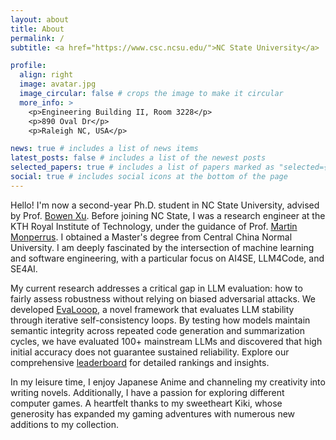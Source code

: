 ```yaml
---
layout: about
title: About
permalink: /
subtitle: <a href="https://www.csc.ncsu.edu/">NC State University</a>

profile:
  align: right
  image: avatar.jpg
  image_circular: false # crops the image to make it circular
  more_info: >
    <p>Engineering Building II, Room 3228</p>
    <p>890 Oval Dr</p>
    <p>Raleigh NC, USA</p>

news: true # includes a list of news items
latest_posts: false # includes a list of the newest posts
selected_papers: true # includes a list of papers marked as "selected={true}"
social: true # includes social icons at the bottom of the page
---
```


Hello! I'm now a second-year Ph.D. student in NC State University, advised by Prof. [Bowen Xu](https://www.bowenxu.me/). Before joining NC State, I was a research engineer at the KTH Royal Institute of Technology, under the guidance of Prof. [Martin Monperrus](https://www.monperrus.net/martin/). I obtained a Master's degree from Central China Normal University. I am deeply fascinated by the intersection of machine learning and software engineering, with a particular focus on AI4SE, LLM4Code, and SE4AI.

My current research addresses a critical gap in LLM evaluation: how to fairly assess robustness without relying on biased adversarial attacks. We developed [EvaLooop](https://evalooop.github.io/), a novel framework that evaluates LLM stability through iterative self-consistency loops. By testing how models maintain semantic integrity across repeated code generation and summarization cycles, we have evaluated 100+ mainstream LLMs and discovered that high initial accuracy does not guarantee sustained reliability. Explore our comprehensive [leaderboard](https://evalooop.github.io/) for detailed rankings and insights.

In my leisure time, I enjoy Japanese Anime and channeling my creativity into writing novels. Additionally, I have a passion for exploring different computer games. A heartfelt thanks to my sweetheart Kiki, whose generosity has expanded my gaming adventures with numerous new additions to my collection.

<!-- Write your biography here. Tell the world about yourself. Link to your favorite [subreddit](http://reddit.com). You can put a picture in, too. The code is already in, just name your picture `prof_pic.jpg` and put it in the `img/` folder.

Put your address / P.O. box / other info right below your picture. You can also disable any of these elements by editing `profile` property of the YAML header of your `_pages/about.md`. Edit `_bibliography/papers.bib` and Jekyll will render your [publications page](/al-folio/publications/) automatically.

Link to your social media connections, too. This theme is set up to use [Font Awesome icons](https://fontawesome.com/) and [Academicons](https://jpswalsh.github.io/academicons/), like the ones below. Add your Facebook, Twitter, LinkedIn, Google Scholar, or just disable all of them. -->
